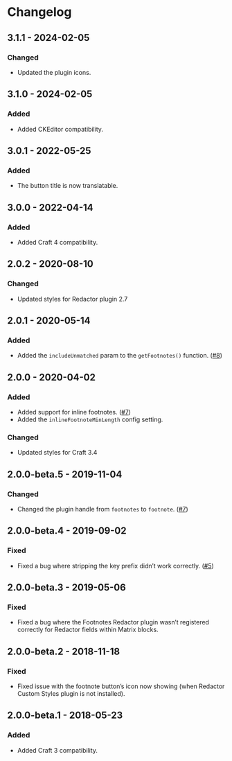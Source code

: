 # Changelog

## 3.1.1 - 2024-02-05

### Changed
- Updated the plugin icons.

## 3.1.0 - 2024-02-05

### Added
- Added CKEditor compatibility.

## 3.0.1 - 2022-05-25

### Added
- The button title is now translatable.

## 3.0.0 - 2022-04-14

### Added
- Added Craft 4 compatibility.

## 2.0.2 - 2020-08-10

### Changed
- Updated styles for Redactor plugin 2.7

## 2.0.1 - 2020-05-14

### Added
- Added the `includeUnmatched` param to the `getFootnotes()` function. ([#8](https://github.com/carlcs/craft-footnote/issues/8))

## 2.0.0 - 2020-04-02

### Added
- Added support for inline footnotes. ([#7](https://github.com/carlcs/craft-footnote/issues/7#issuecomment-595842870))
- Added the `inlineFootnoteMinLength` config setting.

### Changed
- Updated styles for Craft 3.4

## 2.0.0-beta.5 - 2019-11-04

### Changed
- Changed the plugin handle from `footnotes` to `footnote`. ([#7](https://github.com/carlcs/craft-footnote/issues/7))

## 2.0.0-beta.4 - 2019-09-02

### Fixed
- Fixed a bug where stripping the key prefix didn’t work correctly. ([#5](https://github.com/carlcs/craft-footnote/issues/5))

## 2.0.0-beta.3 - 2019-05-06

### Fixed
- Fixed a bug where the Footnotes Redactor plugin wasn’t registered correctly for Redactor fields within Matrix blocks.

## 2.0.0-beta.2 - 2018-11-18

### Fixed
- Fixed issue with the footnote button’s icon now showing (when Redactor Custom Styles plugin is not installed).

## 2.0.0-beta.1 - 2018-05-23

### Added
- Added Craft 3 compatibility.
